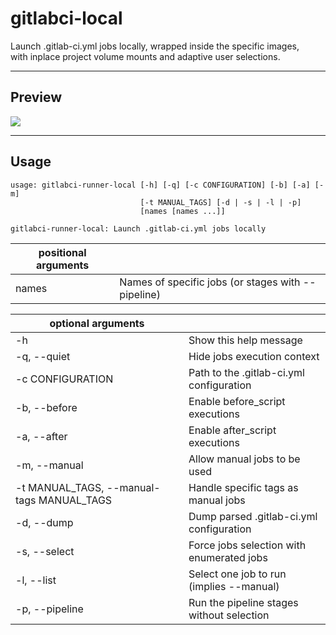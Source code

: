 # gitlabci-local

Launch .gitlab-ci.yml jobs locally, wrapped inside the specific images,  
with inplace project volume mounts and adaptive user selections.

---

## Preview

![](https://gitlab.com/AdrianDC/gitlabci-local/raw/master/docs/preview.gif)

---

## Usage

```
usage: gitlabci-runner-local [-h] [-q] [-c CONFIGURATION] [-b] [-a] [-m]
                             [-t MANUAL_TAGS] [-d | -s | -l | -p]
                             [names [names ...]]

gitlabci-runner-local: Launch .gitlab-ci.yml jobs locally
```

| positional arguments |                                                    |
| -------------------- | -------------------------------------------------- |
| names                | Names of specific jobs (or stages with --pipeline) |

| optional arguments                        |                                           |
| ----------------------------------------- | ----------------------------------------- |
| -h                                        | Show this help message                    |
| -q, --quiet                               | Hide jobs execution context               |
| -c CONFIGURATION                          | Path to the .gitlab-ci.yml configuration  |
| -b, --before                              | Enable before_script executions           |
| -a, --after                               | Enable after_script executions            |
| -m, --manual                              | Allow manual jobs to be used              |
| -t MANUAL_TAGS, --manual-tags MANUAL_TAGS | Handle specific tags as manual jobs       |
| -d, --dump                                | Dump parsed .gitlab-ci.yml configuration  |
| -s, --select                              | Force jobs selection with enumerated jobs |
| -l, --list                                | Select one job to run (implies --manual)  |
| -p, --pipeline                            | Run the pipeline stages without selection |
